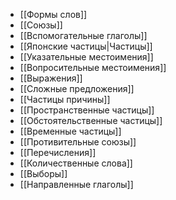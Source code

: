 - [[Формы слов]]
- [[Союзы]]
- [[Вспомогательные глаголы]]
- [[Японские частицы|Частицы]]
- [[Указательные местоимения]]
- [[Вопросительные местоимения]]
- [[Выражения]]
- [[Сложные предложения]]
- [[Частицы причины]]
- [[Пространственные частицы]]
- [[Обстоятельственные частицы]]
- [[Временные частицы]]
- [[Противительные союзы]]
- [[Перечисления]]
- [[Количественные слова]]
- [[Выборы]]
- [[Направленные глаголы]]
